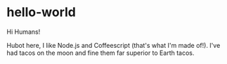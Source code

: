 # hello-world

Hi Humans!

Hubot here, I like Node.js and Coffeescript (that's what I'm made of!).
I've had tacos on the moon and fine them far superior to Earth tacos.
